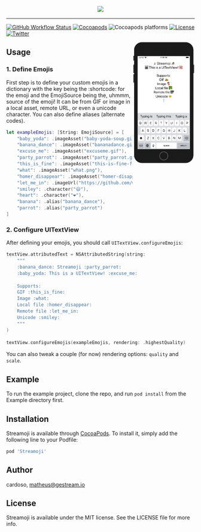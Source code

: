 <p align="center">
  <a href="https://github.com/GetStream/Streamoji/"><img src="https://github.com/GetStream/Streamoji/raw/main/meta/images/banner.gif" width="60%" /></a>
</p>

<hr />

[![GitHub Workflow Status](https://img.shields.io/github/workflow/status/getstream/streamoji/Swift)](https://github.com/GetStream/Streamoji/actions?query=workflow%3ASwift)
[![Cocoapods](https://img.shields.io/cocoapods/v/Streamoji)](https://cocoapods.org/pods/Streamoji)
![Cocoapods platforms](https://img.shields.io/cocoapods/p/Streamoji)
[![License](https://img.shields.io/github/license/getstream/streamoji)](/LICENSE)
[![Twitter](https://img.shields.io/twitter/url?url=https%3A%2F%2Fgithub.com%2FGetStream%2FStreamoji)](https://twitter.com/intent/tweet?text=Wow:&url=https%3A%2F%2Fgithub.com%2FGetStream%2FStreamoji)


<img align="right" src="https://github.com/GetStream/Streamoji/raw/main/meta/images/demo.gif" width="33%" />

## Usage

### 1. Define Emojis

First step is to define your custom emojis in a dictionary with the key being the :shortcode: for the emoji and the EmojiSource being the, uhmmm, source of the emoji! It can be from GIF or image in a local asset, remote URL, or even a unicode character. You can also define aliases (alternate codes).

```swift
let exampleEmojis: [String: EmojiSource] = [
    "baby_yoda": .imageAsset("baby-yoda-soup.gif"),
    "banana_dance": .imageAsset("bananadance.gif"),
    "excuse_me": .imageAsset("excuseme.gif"),
    "party_parrot": .imageAsset("party_parrot.gif"),
    "this_is_fine": .imageAsset("this-is-fine-fire.gif"),
    "what": .imageAsset("what.png"),
    "homer_disappear": .imageAsset("homer-disappear.gif"),
    "let_me_in": .imageUrl("https://github.com/GetStream/Streamoji/blob/main/meta/emojis/let_me_in.gif?raw=true"),
    "smiley": .character("😄"),
    "heart": .character("❤️"),
    "banana": .alias("banana_dance"),
    "parrot": .alias("party_parrot")
]
```

### 2. Configure UITextView

After defining your emojis, you should call `UITextView.configureEmojis`:

```swift
textView.attributedText = NSAttributedString(string:
    """
    :banana_dance: Streamoji :party_parrot:
    :baby_yoda: This is a UITextView! :excuse_me:

    Supports:
    GIF :this_is_fine:
    Image :what:
    Local file :homer_disappear:
    Remote file :let_me_in:
    Unicode :smiley:
    """
)

textView.configureEmojis(exampleEmojis, rendering: .highestQuality)
```

You can also tweak a couple (for now) rendering options: `quality` and `scale`.

## Example

To run the example project, clone the repo, and run `pod install` from the Example directory first.

## Installation

Streamoji is available through [CocoaPods](https://cocoapods.org). To install
it, simply add the following line to your Podfile:

```ruby
pod 'Streamoji'
```

## Author

cardoso, matheus@gestream.io

## License

Streamoji is available under the MIT license. See the LICENSE file for more info.
